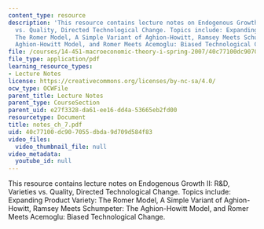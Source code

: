 ```yaml
---
content_type: resource
description: 'This resource contains lecture notes on Endogenous Growth II: R&D, Varieties
  vs. Quality, Directed Technological Change. Topics include: Expanding Product Variety:
  The Romer Model, A Simple Variant of Aghion-Howitt, Ramsey Meets Schumpeter: The
  Aghion-Howitt Model, and Romer Meets Acemoglu: Biased Technological Change.'
file: /courses/14-451-macroeconomic-theory-i-spring-2007/40c77100dc907055dbda9d709d584f83_notes_ch_7.pdf
file_type: application/pdf
learning_resource_types:
- Lecture Notes
license: https://creativecommons.org/licenses/by-nc-sa/4.0/
ocw_type: OCWFile
parent_title: Lecture Notes
parent_type: CourseSection
parent_uid: e27f3328-da61-ee16-dd4a-53665eb2fd00
resourcetype: Document
title: notes_ch_7.pdf
uid: 40c77100-dc90-7055-dbda-9d709d584f83
video_files:
  video_thumbnail_file: null
video_metadata:
  youtube_id: null
---
```

This resource contains lecture notes on Endogenous Growth II: R&D, Varieties vs. Quality, Directed Technological Change. Topics include: Expanding Product Variety: The Romer Model, A Simple Variant of Aghion-Howitt, Ramsey Meets Schumpeter: The Aghion-Howitt Model, and Romer Meets Acemoglu: Biased Technological Change.